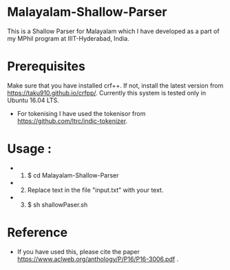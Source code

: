 # Malayalam-Shallow-Parser

This is a Shallow Parser for Malayalam which I have developed as a part of my MPhil program at IIIT-Hyderabad, India.

# Prerequisites
Make sure that you have installed crf++.  If not, install the latest version from https://taku910.github.io/crfpp/.
Currently this system is tested only in Ubuntu 16.04 LTS. 

* For tokenising I have used the tokenisor from https://github.com/ltrc/indic-tokenizer.

# Usage :
- 1) $ cd  Malayalam-Shallow-Parser
- 2) Replace text in the file "input.txt" with your text.
- 3) $ sh shallowPaser.sh
# Reference
- If you have used this, please cite the paper https://www.aclweb.org/anthology/P/P16/P16-3006.pdf .
